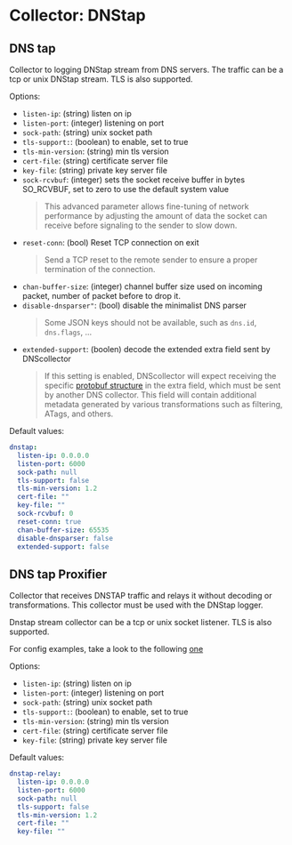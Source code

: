 # Collector: DNStap

## DNS tap

Collector to logging DNStap stream from DNS servers.
The traffic can be a tcp or unix DNStap stream. TLS is also supported.

Options:

- `listen-ip`: (string) listen on ip
- `listen-port`: (integer) listening on port
- `sock-path`: (string) unix socket path
- `tls-support:`: (boolean) to enable, set to true
- `tls-min-version`: (string) min tls version
- `cert-file`: (string) certificate server file
- `key-file`: (string) private key server file
- `sock-rcvbuf`: (integer) sets the socket receive buffer in bytes SO_RCVBUF, set to zero to use the default system value
  > This advanced parameter allows fine-tuning of network performance by adjusting the amount of data the socket can receive before signaling to the sender to slow down.
- `reset-conn`: (bool) Reset TCP connection on exit
  > Send a TCP reset to the remote sender to ensure a proper termination of the connection.
- `chan-buffer-size`: (integer) channel buffer size used on incoming packet, number of packet before to drop it.
- `disable-dnsparser"`: (bool) disable the minimalist DNS parser
  > Some JSON keys should not be available, such as `dns.id`, `dns.flags`, ...
- `extended-support`: (boolen) decode the extended extra field sent by DNScollector
  > If this setting is enabled, DNScollector will expect receiving the specific [protobuf structure](./../../dnsutils/extended_dnstap.proto) in the extra field, which must be sent by another DNS collector.
  > This field will contain additional metadata generated by various transformations such as filtering, ATags, and others.

Default values:

```yaml
dnstap:
  listen-ip: 0.0.0.0
  listen-port: 6000
  sock-path: null
  tls-support: false
  tls-min-version: 1.2
  cert-file: ""
  key-file: ""
  sock-rcvbuf: 0
  reset-conn: true
  chan-buffer-size: 65535
  disable-dnsparser: false
  extended-support: false
```

## DNS tap Proxifier

Collector that receives DNSTAP traffic and relays it without decoding or transformations.
This collector must be used with the DNStap logger.

Dnstap stream collector can be a tcp or unix socket listener. TLS is also supported.

For config examples, take a look to the following [one](../_examples/use-case-12.yml)

Options:

- `listen-ip`: (string) listen on ip
- `listen-port`: (integer) listening on port
- `sock-path`: (string) unix socket path
- `tls-support:`: (boolean) to enable, set to true
- `tls-min-version`: (string) min tls version
- `cert-file`: (string) certificate server file
- `key-file`: (string) private key server file

Default values:

```yaml
dnstap-relay:
  listen-ip: 0.0.0.0
  listen-port: 6000
  sock-path: null
  tls-support: false
  tls-min-version: 1.2
  cert-file: ""
  key-file: ""
```
